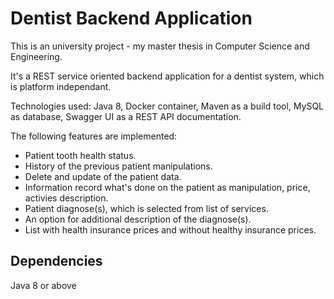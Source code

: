 # Dentist Backend Application

This is an university project - my master thesis in Computer Science and Engineering.

It's a REST service oriented backend application for a dentist system, which is platform independant.

Technologies used: Java 8, Docker container, Maven as a build tool, MySQL as database, Swagger UI as a REST API documentation.

The following features are implemented:

- Patient tooth health status.
- History of the previous patient manipulations.
- Delete and update of the patient data.
- Information record what's done on the patient as manipulation, price, activies description.
- Patient diagnose(s), which is selected from list of services.
- An option for additional description of the diagnose(s).
- List with health insurance prices and without healthy insurance prices.

## Dependencies

Java 8 or above

